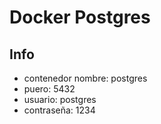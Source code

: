# Docker Postgres

## Info
- contenedor nombre: postgres
- puero: 5432
- usuario: postgres
- contraseña: 1234
